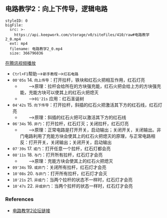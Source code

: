 ## 电路教学2：向上下传导，逻辑电路

```@BigFile
styleID: 0
bigFile:
  src: >-
    https://api.keepwork.com/storage/v0/siteFiles/410/raw#电路教学2_0.mp4
  ext: mp4
  filename: 电路教学2_0.mp4
  size: 366796036
```

[在腾讯视频播放](https://v.qq.com/x/page/d0386he8jjf.html)

- `Ctrl+F1`帮助-->`新手教程`-->`红石电路`
- `00'05s` 14. `向上传导`：打开拉杆，铁块和红石火把相互作用，红石灯亮
  - &nbsp;&nbsp;&nbsp;&nbsp;&nbsp;&nbsp;&nbsp;-->原理：拉杆会给所在的方块强充能，红石火把会给上方的方块强充能，充能方块可以使其上的红石火把熄灭
  - &nbsp;&nbsp;&nbsp;&nbsp;&nbsp;&nbsp;&nbsp;-->`01'21s` 应用：红石圣诞树
- `04'42s` 15. `向下传导`：打开拉杆，斜插的红石火把激活其下方的红石线，红石灯亮
  - &nbsp;&nbsp;&nbsp;&nbsp;&nbsp;&nbsp;&nbsp;-->原理：斜插的红石火把可以激活其下方的红石线
- `06'34s` 16. `非门`：打开拉杆，红石灯灭；关闭拉杆，红石灯亮
  - &nbsp;&nbsp;&nbsp;&nbsp;&nbsp;&nbsp;&nbsp;-->原理：正常电路是打开开关，启动输出；关闭开关，关闭输出。非门电路利用了充能方块会使其上的红石火把熄灭的原理，与正常电路相反：打开开关，关闭输出；关闭开关，启动输出
- `07'39s` 17. `或门`：打开任意一个拉杆，红石灯都会亮
- `08'11s` 18. `与门`：打开所有拉杆，红石灯才会亮
  - &nbsp;&nbsp;&nbsp;&nbsp;&nbsp;&nbsp;&nbsp;-->原理：充能方块会使其上的红石火把熄灭
- `09'34s` 19. `或非门`：关闭所有拉杆，红石灯才会亮
- `10'08s` 20. `与非门`：打开所有拉杆，红石灯才会灭
- `10'21s` 21. `异或门`：当两个拉杆的状态不一样时，红石灯才会亮
- `10'47s` 22. `异或非门`：当两个拉杆的状态一样时，红石灯才会亮

### References
- [电路教学2论坛链接](http://bbs.paraengine.com/forum.php?mod=viewthread&tid=157)
